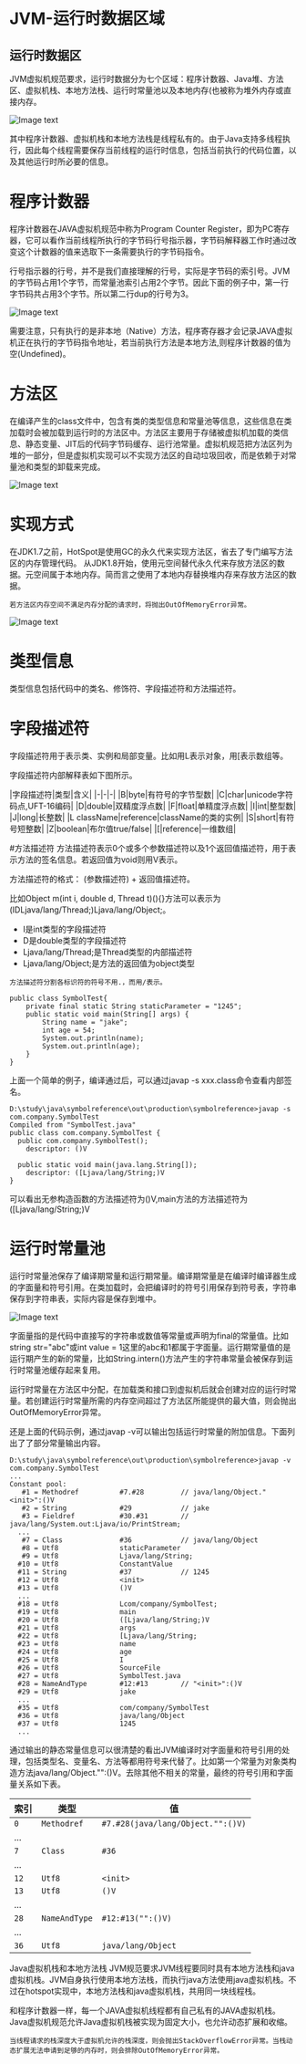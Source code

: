 # JVM-运行时数据区域
## 运行时数据区
JVM虚拟机规范要求，运行时数据分为七个区域：程序计数器、Java堆、方法区、虚拟机栈、本地方法栈、运行时常量池以及本地内存(也被称为堆外内存或直接内存。

![Image text](http://121.43.100.98:8888/group1/M00/00/02/rBC9b2HB9g-ANv3JAAA1uaDpdsY718.jpg)


其中程序计数器、虚拟机栈和本地方法栈是线程私有的。由于Java支持多线程执行，因此每个线程需要保存当前线程的运行时信息，包括当前执行的代码位置，以及其他运行时所必要的信息。

# 程序计数器
程序计数器在JAVA虚拟机规范中称为Program Counter Register，即为PC寄存器，它可以看作当前线程所执行的字节码行号指示器，字节码解释器工作时通过改变这个计数器的值来选取下一条需要执行的字节码指令。

行号指示器的行号，并不是我们直接理解的行号，实际是字节码的索引号。JVM的字节码占用1个字节，而常量池索引占用2个字节。因此下面的例子中，第一行字节码共占用3个字节。所以第二行dup的行号为3。

![Image text](http://121.43.100.98:8888/group1/M00/00/02/rBC9b2HB9r6ABf6rAABtmrvyAx8091.jpg)

需要注意，只有执行的是非本地（Native）方法，程序寄存器才会记录JAVA虚拟机正在执行的字节码指令地址，若当前执行方法是本地方法,则程序计数器的值为空(Undefined)。

# 方法区
在编译产生的class文件中，包含有类的类型信息和常量池等信息，这些信息在类加载时会被加载到运行时的方法区中。方法区主要用于存储被虚拟机加载的类信息、静态变量、JIT后的代码字节码缓存、运行池常量。虚拟机规范把方法区列为堆的一部分，但是虚拟机实现可以不实现方法区的自动垃圾回收，而是依赖于对常量池和类型的卸载来完成。

![Image text](http://121.43.100.98:8888/group1/M00/00/02/rBC9b2HB9z2AUleLAABiEPX6494086.jpg)

# 实现方式
在JDK1.7之前，HotSpot是使用GC的永久代来实现方法区，省去了专门编写方法区的内存管理代码。 从JDK1.8开始，使用元空间替代永久代来存放方法区的数据。元空间属于本地内存。简而言之使用了本地内存替换堆内存来存放方法区的数据。
```
若方法区内存空间不满足内存分配的请求时，将抛出OutOfMemoryError异常。
```

![Image text](http://121.43.100.98:8888/group1/M00/00/02/rBC9b2HB-DSALXgHAADMRCzQ-h0381.jpg)


# 类型信息
类型信息包括代码中的类名、修饰符、字段描述符和方法描述符。

# 字段描述符
字段描述符用于表示类、实例和局部变量。比如用L表示对象，用[表示数组等。

字段描述符内部解释表如下图所示。

|字段描述符|类型|含义| |-|-|-| |B|byte|有符号的字节型数| |C|char|unicode字符码点,UFT-16编码| |D|double|双精度浮点数| |F|float|单精度浮点数| |I|int|整型数| |J|long|长整数| |L className|reference|className的类的实例| |S|short|有符号短整数| |Z|boolean|布尔值true/false| |[|reference|一维数组|

#方法描述符
方法描述符表示0个或多个参数描述符以及1个返回值描述符，用于表示方法的签名信息。若返回值为void则用V表示。

方法描述符的格式： (参数描述符) + 返回值描述符。

比如Object m(int i, double d, Thread t)(){}方法可以表示为(IDLjava/lang/Thread;)Ljava/lang/Object;。

- I是int类型的字段描述符
- D是double类型的字段描述符
- Ljava/lang/Thread;是Thread类型的内部描述符
- Ljava/lang/Object;是方法的返回值为object类型

```
方法描述符分割各标识符的符号不用.，而用/表示。
```
```
public class SymbolTest{
    private final static String staticParameter = "1245";
    public static void main(String[] args) {
        String name = "jake";
        int age = 54;
        System.out.println(name);
        System.out.println(age);
    }
}
```
上面一个简单的例子，编译通过后，可以通过javap -s xxx.class命令查看内部签名。
```$xslt
D:\study\java\symbolreference\out\production\symbolreference>javap -s com.company.SymbolTest
Compiled from "SymbolTest.java"
public class com.company.SymbolTest {
  public com.company.SymbolTest();
    descriptor: ()V

  public static void main(java.lang.String[]);
    descriptor: ([Ljava/lang/String;)V
}
```
可以看出无参构造函数的方法描述符为()V,main方法的方法描述符为([Ljava/lang/String;)V

# 运行时常量池
运行时常量池保存了编译期常量和运行期常量。编译期常量是在编译时编译器生成的字面量和符号引用。在类加载时，会把编译时的符号引用保存到符号表，字符串保存到字符串表，实际内容是保存到堆中。

![Image text](http://121.43.100.98:8888/group1/M00/00/02/rBC9b2HB-x-AUsaFAACDG7g2_bI464.jpg)

字面量指的是代码中直接写的字符串或数值等常量或声明为final的常量值。比如string str="abc"或int value = 1这里的abc和1都属于字面量。运行期常量值的是运行期产生的新的常量，比如String.intern()方法产生的字符串常量会被保存到运行时常量池缓存起来复用。

运行时常量在方法区中分配，在加载类和接口到虚拟机后就会创建对应的运行时常量。若创建运行时常量所需的内存空间超过了方法区所能提供的最大值，则会抛出OutOfMemoryError异常。

还是上面的代码示例，通过javap -v可以输出包括运行时常量的附加信息。下面列出了了部分常量输出内容。

```$xslt
D:\study\java\symbolreference\out\production\symbolreference>javap -v com.company.SymbolTest
...
Constant pool:
   #1 = Methodref          #7.#28         // java/lang/Object."<init>":()V
   #2 = String             #29            // jake
   #3 = Fieldref           #30.#31        // java/lang/System.out:Ljava/io/PrintStream;
  ...
   #7 = Class              #36            // java/lang/Object
   #8 = Utf8               staticParameter
   #9 = Utf8               Ljava/lang/String;
  #10 = Utf8               ConstantValue
  #11 = String             #37            // 1245
  #12 = Utf8               <init>
  #13 = Utf8               ()V
  ...
  #18 = Utf8               Lcom/company/SymbolTest;
  #19 = Utf8               main
  #20 = Utf8               ([Ljava/lang/String;)V
  #21 = Utf8               args
  #22 = Utf8               [Ljava/lang/String;
  #23 = Utf8               name
  #24 = Utf8               age
  #25 = Utf8               I
  #26 = Utf8               SourceFile
  #27 = Utf8               SymbolTest.java
  #28 = NameAndType        #12:#13        // "<init>":()V
  #29 = Utf8               jake
  ...
  #35 = Utf8               com/company/SymbolTest
  #36 = Utf8               java/lang/Object
  #37 = Utf8               1245
  ...
```
通过输出的静态常量信息可以很清楚的看出JVM编译时对字面量和符号引用的处理，包括类型名、变量名、方法等都用符号来代替了。比如第一个常量为对象类构造方法java/lang/Object."<init>":()V。去除其他不相关的常量，最终的符号引用和字面量关系如下表。

|索引|类型|值|
|-------|-------|-------|
|`0`|`Methodref`|`#7.#28(java/lang/Object."":()V)`|
|...|           |           |	
|`7`|	`Class` |	`#36`   |
|...|	        |	        |
|`12`|	`Utf8`  |	`<init>`|
|`13`|	`Utf8`  |	`()V`   |
|...|	        |           |
|`28`|`NameAndType`|`#12:#13("":()V)`|
|...|	        |           |
|`36`|	`Utf8`	|`java/lang/Object`|

Java虚拟机栈和本地方法栈
JVM规范要求JVM线程要同时具有本地方法栈和java虚拟机栈。JVM自身执行使用本地方法栈，而执行java方法使用java虚拟机栈。不过在hotspot实现中，本地方法栈和java虚拟机栈，共用同一块线程栈。

和程序计数器一样，每一个JAVA虚拟机线程都有自己私有的JAVA虚拟机栈。Java虚拟机规范允许Java虚拟机栈被实现为固定大小，也允许动态扩展和收缩。

```$xslt
当线程请求的栈深度大于虚拟机允许的栈深度，则会抛出StackOverflowError异常。当栈动态扩展无法申请到足够的内存时，则会排除OutOfMemoryError异常。
```

